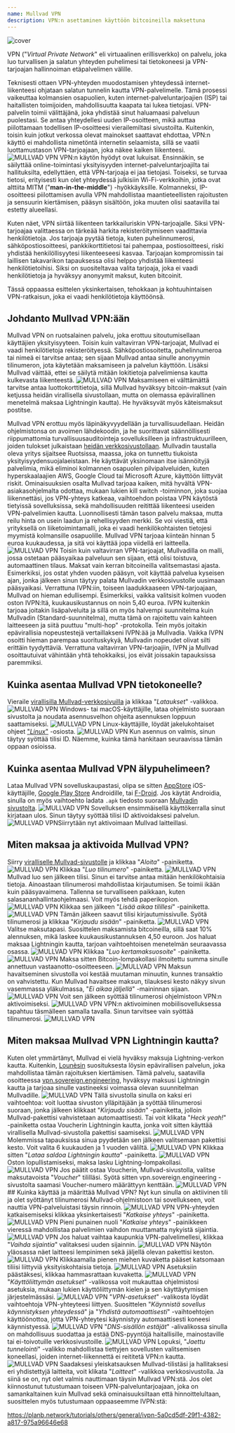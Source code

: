 ```yaml
---
name: Mullvad VPN
description: VPN:n asettaminen käyttöön bitcoineilla maksettuna
---
```

![cover](assets/cover.webp)

VPN ("*Virtual Private Network*" eli virtuaalinen erillisverkko) on palvelu, joka luo turvallisen ja salatun yhteyden puhelimesi tai tietokoneesi ja VPN-tarjoajan hallinnoiman etäpalvelimen välille.

Teknisesti ottaen VPN-yhteyden muodostamisen yhteydessä internet-liikenteesi ohjataan salatun tunnelin kautta VPN-palvelimelle. Tämä prosessi vaikeuttaa kolmansien osapuolien, kuten internet-palveluntarjoajien (ISP) tai haitallisten toimijoiden, mahdollisuutta kaapata tai lukea tietojasi. VPN-palvelin toimii välittäjänä, joka yhdistää sinut haluamaasi palveluun puolestasi. Se antaa yhteydellesi uuden IP-osoitteen, mikä auttaa piilottamaan todellisen IP-osoitteesi vierailemiltasi sivustoilta. Kuitenkin, toisin kuin jotkut verkossa olevat mainokset saattavat ehdottaa, VPN:n käyttö ei mahdollista nimetöntä internetin selaamista, sillä se vaatii luottamustason VPN-tarjoajaan, joka näkee kaiken liikenteesi.
![MULLVAD VPN](assets/fr/01.webp)
VPN:n käytön hyödyt ovat lukuisat. Ensinnäkin, se säilyttää online-toimintasi yksityisyyden internet-palveluntarjoajilta tai hallituksilta, edellyttäen, että VPN-tarjoaja ei jaa tietojasi. Toiseksi, se turvaa tietosi, erityisesti kun olet yhteydessä julkisiin Wi-Fi-verkkoihin, jotka ovat alttiita MITM ("**man-in-the-middle**") -hyökkäyksille. Kolmanneksi, IP-osoitteesi piilottamisen avulla VPN mahdollistaa maantieteellisten rajoitusten ja sensuurin kiertämisen, pääsyn sisältöön, joka muuten olisi saatavilla tai estetty alueellasi.

Kuten näet, VPN siirtää liikenteen tarkkailuriskin VPN-tarjoajalle. Siksi VPN-tarjoajaa valittaessa on tärkeää harkita rekisteröitymiseen vaadittavia henkilötietoja. Jos tarjoaja pyytää tietoja, kuten puhelinnumerosi, sähköpostiosoitteesi, pankkikorttitietosi tai pahempaa, postiosoitteesi, riski yhdistää henkilöllisyytesi liikenteeseesi kasvaa. Tarjoajan kompromissin tai laillisen takavarikon tapauksessa olisi helppo yhdistää liikenteesi henkilötietoihisi. Siksi on suositeltavaa valita tarjoaja, joka ei vaadi henkilötietoja ja hyväksyy anonyymit maksut, kuten bitcoinit.

Tässä oppaassa esittelen yksinkertaisen, tehokkaan ja kohtuuhintaisen VPN-ratkaisun, joka ei vaadi henkilötietoja käyttöönsä.

## Johdanto Mullvad VPN:ään
Mullvad VPN on ruotsalainen palvelu, joka erottuu sitoutumisellaan käyttäjien yksityisyyteen. Toisin kuin valtavirran VPN-tarjoajat, Mullvad ei vaadi henkilötietoja rekisteröityessä. Sähköpostiosoitetta, puhelinnumeroa tai nimeä ei tarvitse antaa; sen sijaan Mullvad antaa sinulle anonyymin tilinumeron, jota käytetään maksamiseen ja palvelun käyttöön. Lisäksi Mullvad väittää, ettei se säilytä mitään lokitietoja palvelimiensa kautta kulkevasta liikenteestä.
![MULLVAD VPN](assets/notext/02.webp)
Maksamiseen ei välttämättä tarvitse antaa luottokorttitietoja, sillä Mullvad hyväksyy bitcoin-maksut (vain ketjussa heidän virallisella sivustollaan, mutta on olemassa epävirallinen menetelmä maksaa Lightningin kautta). He hyväksyvät myös käteismaksut postitse.

Mullvad VPN erottuu myös läpinäkyvyydellään ja turvallisuudellaan. Heidän ohjelmistonsa on avoimen lähdekoodin, ja he suorittavat säännöllisesti riippumattomia turvallisuusauditointeja sovelluksilleen ja infrastruktuurilleen, joiden tulokset julkaistaan [heidän verkkosivustollaan](https://mullvad.net/fr/blog/tag/audits). Mullvadin taustalla oleva yritys sijaitsee Ruotsissa, maassa, joka on tunnettu tiukoista yksityisyydensuojalaeistaan. He käyttävät yksinomaan itse isännöityjä palvelimia, mikä eliminoi kolmannen osapuolen pilvipalveluiden, kuten hyperskaalaajien AWS, Google Cloud tai Microsoft Azure, käyttöön liittyvät riskit.
Ominaisuuksien osalta Mullvad tarjoaa kaiken, mitä hyvältä VPN-asiakasohjelmalta odottaa, mukaan lukien kill switch -toiminnon, joka suojaa liikennettäsi, jos VPN-yhteys katkeaa, vaihtoehdon poistaa VPN käytöstä tietyissä sovelluksissa, sekä mahdollisuuden reitittää liikenteesi useiden VPN-palvelimien kautta.
Luonnollisesti tämän tason palvelu maksaa, mutta reilu hinta on usein laadun ja rehellisyyden merkki. Se voi viestiä, että yrityksellä on liiketoimintamalli, joka ei vaadi henkilökohtaisten tietojesi myymistä kolmansille osapuolille. Mullvad VPN tarjoaa kiinteän hinnan 5 euroa kuukaudessa, ja sitä voi käyttää jopa viidellä eri laitteella.
![MULLVAD VPN](assets/notext/03.webp)
Toisin kuin valtavirran VPN-tarjoajat, Mullvadilla on malli, jossa ostetaan pääsyaikaa palveluun sen sijaan, että olisi toistuva, automaattinen tilaus. Maksat vain kerran bitcoineilla valitsemastasi ajasta. Esimerkiksi, jos ostat yhden vuoden pääsyn, voit käyttää palvelua kyseisen ajan, jonka jälkeen sinun täytyy palata Mullvadin verkkosivustolle uusimaan pääsyaikasi.
Verrattuna IVPN:iin, toiseen laadukkaaseen VPN-tarjoajaan, Mullvad on hieman edullisempi. Esimerkiksi, vaikka valitsisit kolmen vuoden oston IVPN:ltä, kuukausikustannus on noin 5,40 euroa. IVPN kuitenkin tarjoaa joitakin lisäpalveluita ja sillä on myös halvempi suunnitelma kuin Mullvadin (Standard-suunnitelma), mutta tämä on rajoitettu vain kahteen laitteeseen ja siitä puuttuu "multi-hop" -protokolla.
Tein myös joitakin epävirallisia nopeustestejä vertaillakseni IVPN:ää ja Mullvadia. Vaikka IVPN osoitti hieman parempaa suorituskykyä, Mullvadin nopeudet olivat silti erittäin tyydyttäviä. Verrattuna valtavirran VPN-tarjoajiin, IVPN ja Mullvad osoittautuivat vähintään yhtä tehokkaiksi, jos eivät joissakin tapauksissa paremmiksi.

## Kuinka asentaa Mullvad VPN tietokoneelle?

Vieraile [virallisilla Mullvad-verkkosivuilla](https://mullvad.net/en/download/) ja klikkaa "*Lataukset*" -valikkoa.
![MULLVAD VPN](assets/notext/04.webp)
Windows- tai macOS-käyttäjille, lataa ohjelmisto suoraan sivustolta ja noudata asennusvelhon ohjeita asennuksen loppuun saattamiseksi.
![MULLVAD VPN](assets/notext/05.webp)
Linux-käyttäjille, löydät jakelukohtaiset ohjeet ["*Linux*"](https://mullvad.net/en/download/vpn/linux) -osiosta.
![MULLVAD VPN](assets/notext/06.webp)
Kun asennus on valmis, sinun täytyy syöttää tilisi ID. Näemme, kuinka tämä hankitaan seuraavissa tämän oppaan osioissa.

## Kuinka asentaa Mullvad VPN älypuhelimeen?

Lataa Mullvad VPN sovelluskaupastasi, olipa se sitten [AppStore](https://apps.apple.com/us/app/mullvad-vpn/id1488466513) iOS-käyttäjille, [Google Play Store](https://play.google.com/store/apps/details?id=net.mullvad.mullvadvpn) Androidille, tai [F-Droid](https://f-droid.org/packages/net.mullvad.mullvadvpn/). Jos käytät Androidia, sinulla on myös vaihtoehto ladata `.apk` tiedosto suoraan [Mullvadin sivustolta](https://mullvad.net/en/download/vpn/android).
![MULLVAD VPN](assets/notext/07.webp)
Sovelluksen ensimmäisellä käyttökerralla sinut kirjataan ulos. Sinun täytyy syöttää tilisi ID aktivoidaksesi palvelun.
![MULLVAD VPN](assets/notext/08.webp)Siirrytään nyt aktivoimaan Mullvad laitteillasi.

## Miten maksaa ja aktivoida Mullvad VPN?

Siirry [viralliselle Mullvad-sivustolle](https://mullvad.net/) ja klikkaa "*Aloita*" -painiketta.
![MULLVAD VPN](assets/notext/09.webp)
Klikkaa "*Luo tilinumero*" -painiketta.
![MULLVAD VPN](assets/notext/10.webp)Mullvad luo sen jälkeen tilisi. Sinun ei tarvitse antaa mitään henkilökohtaisia tietoja. Ainoastaan tilinumerosi mahdollistaa kirjautumisen. Se toimii ikään kuin pääsyavaimena. Tallenna se turvalliseen paikkaan, kuten salasananhallintaohjelmaasi. Voit myös tehdä paperikopion.
![MULLVAD VPN](assets/notext/11.webp)
Klikkaa sen jälkeen "*Lisää aikaa tilillesi*" -painiketta.
![MULLVAD VPN](assets/notext/12.webp)
Tämän jälkeen saavut tilisi kirjautumissivulle. Syötä tilinumerosi ja klikkaa "*Kirjaudu sisään*" -painiketta.
![MULLVAD VPN](assets/notext/13.webp)
Valitse maksutapasi. Suosittelen maksamista bitcoineilla, sillä saat 10% alennuksen, mikä laskee kuukausikustannuksen 4,50 euroon. Jos haluat maksaa Lightningin kautta, tarjoan vaihtoehtoisen menetelmän seuraavassa osassa.
![MULLVAD VPN](assets/notext/14.webp)
Klikkaa "*Luo kertamaksuosoite*" -painiketta.
![MULLVAD VPN](assets/notext/15.webp)
Maksa sitten Bitcoin-lompakollasi ilmoitettu summa sinulle annettuun vastaanotto-osoitteeseen.
![MULLVAD VPN](assets/notext/16.webp)
Maksun havaitseminen sivustolla voi kestää muutaman minuutin, kunnes transaktio on vahvistettu. Kun Mullvad havaitsee maksun, tilauksesi kesto näkyy sivun vasemmassa yläkulmassa, "*Ei aikaa jäljellä*" -maininnan sijaan.
![MULLVAD VPN](assets/notext/17.webp)
Voit sen jälkeen syöttää tilinumerosi ohjelmistoon VPN:n aktivoimiseksi.
![MULLVAD VPN](assets/notext/18.webp)
VPN:n aktivoiminen mobiilisovelluksessa tapahtuu täsmälleen samalla tavalla. Sinun tarvitsee vain syöttää tilinumerosi.
![MULLVAD VPN](assets/notext/19.webp)
## Miten maksaa Mullvad VPN Lightningin kautta?

Kuten olet ymmärtänyt, Mullvad ei vielä hyväksy maksuja Lightning-verkon kautta. Kuitenkin, [Lounèsin](https://x.com/louneskmt) suosituksesta löysin epävirallisen palvelun, joka mahdollistaa tämän rajoituksen kiertämisen. Tämä palvelu, saatavilla osoitteessa [vpn.sovereign.engineering](https://vpn.sovereign.engineering/), hyväksyy maksusi Lightningin kautta ja tarjoaa sinulle vastineeksi voimassa olevan suunnitelman Mullvadille.
![MULLVAD VPN](assets/notext/20.webp)
Tällä sivustolla sinulla on kaksi eri vaihtoehtoa: voit luottaa sivuston ylläpitäjään ja syöttää tilinumerosi suoraan, jonka jälkeen klikkaat "*Kirjaudu sisään*" -painiketta, jolloin Mullvad-pakettisi vahvistetaan automaattisesti. Tai voit klikata "*Heck yeah!*" -painiketta ostaa Voucherin Lightningin kautta, jonka voit sitten käyttää virallisella Mullvad-sivustolla pakettisi saamiseksi. ![MULLVAD VPN](assets/notext/21.webp) Molemmissa tapauksissa sinua pyydetään sen jälkeen valitsemaan pakettisi kesto. Voit valita 6 kuukauden ja 1 vuoden väliltä. ![MULLVAD VPN](assets/notext/22.webp) Klikkaa sitten "*Lataa saldoa Lightningin kautta*" -painiketta. ![MULLVAD VPN](assets/notext/23.webp) Oston lopullistamiseksi, maksa lasku Lightning-lompakollasi. ![MULLVAD VPN](assets/notext/24.webp) Jos päätit ostaa Voucherin, Mullvad-sivustolla, valitse maksutavoista "*Voucher*" tililläsi. Syötä sitten vpn.sovereign.engineering -sivustolta saamasi Voucher-numero määrättyyn kenttään. ![MULLVAD VPN](assets/notext/25.webp) ## Kuinka käyttää ja määrittää Mullvad VPN?
Nyt kun sinulla on aktiivinen tili ja olet syöttänyt tilinumerosi Mullvad-ohjelmistoon tai sovellukseen, voit nauttia VPN-palveluistasi täysin rinnoin. ![MULLVAD VPN](assets/notext/26.webp) VPN-yhteyden katkaisemiseksi klikkaa yksinkertaisesti "*Katkaise yhteys*" -painiketta. ![MULLVAD VPN](assets/notext/27.webp) Pieni punainen nuoli "*Katkaise yhteys*" -painikkeen vieressä mahdollistaa palvelimien vaihdon muuttamatta nykyistä sijaintia. ![MULLVAD VPN](assets/notext/28.webp) Jos haluat vaihtaa kaupunkia VPN-palvelimellesi, klikkaa "*Vaihda sijaintia*" valitaksesi uuden sijainnin. ![MULLVAD VPN](assets/notext/29.webp) Näytön yläosassa näet laitteesi lempinimen sekä jäljellä olevan pakettisi keston. ![MULLVAD VPN](assets/notext/30.webp) Klikkaamalla pienen miehen kuvaketta pääset katsomaan tiliisi liittyviä yksityiskohtaisia tietoja. ![MULLVAD VPN](assets/notext/31.webp) Asetuksiin päästäksesi, klikkaa hammasrattaan kuvaketta. ![MULLVAD VPN](assets/notext/32.webp) "*Käyttöliittymän asetukset*" -valikossa voit mukauttaa ohjelmistosi asetuksia, mukaan lukien käyttöliittymän kielen ja sen käyttäytymisen järjestelmässäsi. ![MULLVAD VPN](assets/notext/33.webp) "*VPN-asetukset*" -valikosta löydät vaihtoehtoja VPN-yhteyteesi liittyen. Suosittelen "*Käynnistä sovellus käynnistyksen yhteydessä*" ja "*Yhdistä automaattisesti*" -vaihtoehtojen käyttöönottoa, jotta VPN-yhteytesi käynnistyy automaattisesti koneesi käynnistyessä.
![MULLVAD VPN](assets/notext/34.webp) "*DNS-sisällön estäjät*" -alivalikossa sinulla on mahdollisuus suodattaa ja estää DNS-pyyntöjä haitallisille, mainostaville tai ei-toivotuille verkkosivustoille.
![MULLVAD VPN](assets/notext/35.webp)
Lopuksi, "*Jaettu tunnelointi*" -valikko mahdollistaa tiettyjen sovellusten valitsemisen koneellasi, joiden internet-liikennettä ei reititetä VPN:n kautta.
![MULLVAD VPN](assets/notext/36.webp)
Saadaksesi yleiskatsauksen Mullvad-tilistäsi ja hallitaksesi eri yhdistettyjä laitteita, voit klikata "*Laitteet*" -valikkoa verkkosivustolla.
Ja siinä se on, nyt olet valmis nauttimaan täysin Mullvad VPN:stä. Jos olet kiinnostunut tutustumaan toiseen VPN-palveluntarjoajaan, joka on samankaltainen kuin Mullvad sekä ominaisuuksiltaan että hinnoittelultaan, suosittelen myös tutustumaan oppaaseemme IVPN:stä:

https://planb.network/tutorials/others/general/ivpn-5a0cd5df-29f1-4382-a817-975a96646e68
